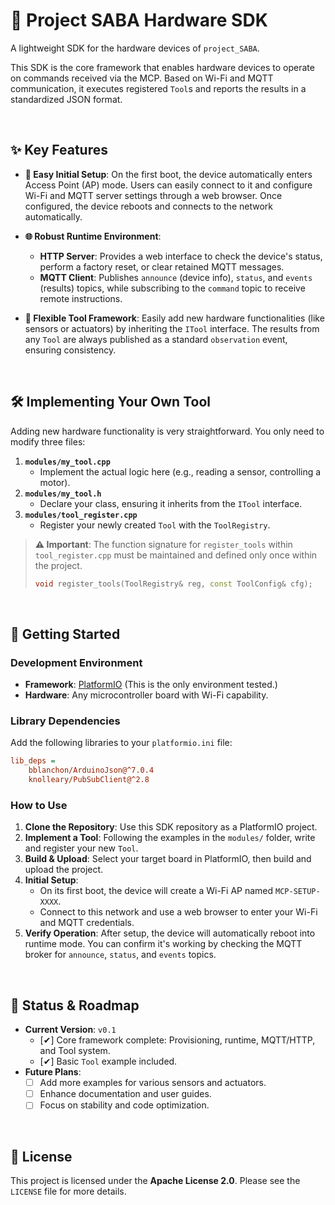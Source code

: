 
# 🦀 Project SABA Hardware SDK

A lightweight SDK for the hardware devices of `project_SABA`.

This SDK is the core framework that enables hardware devices to operate on commands received via the MCP. Based on Wi-Fi and MQTT communication, it executes registered `Tool`s and reports the results in a standardized JSON format.

<br>

## ✨ Key Features

* **🔌 Easy Initial Setup**: On the first boot, the device automatically enters Access Point (AP) mode. Users can easily connect to it and configure Wi-Fi and MQTT server settings through a web browser. Once configured, the device reboots and connects to the network automatically.

* **🌐 Robust Runtime Environment**:
    * **HTTP Server**: Provides a web interface to check the device's status, perform a factory reset, or clear retained MQTT messages.
    * **MQTT Client**: Publishes `announce` (device info), `status`, and `events` (results) topics, while subscribing to the `command` topic to receive remote instructions.

* **🔧 Flexible Tool Framework**: Easily add new hardware functionalities (like sensors or actuators) by inheriting the `ITool` interface. The results from any `Tool` are always published as a standard `observation` event, ensuring consistency.

<br>

## 🛠️ Implementing Your Own Tool

Adding new hardware functionality is very straightforward. You only need to modify three files:

1.  **`modules/my_tool.cpp`**
    * Implement the actual logic here (e.g., reading a sensor, controlling a motor).
2.  **`modules/my_tool.h`**
    * Declare your class, ensuring it inherits from the `ITool` interface.
3.  **`modules/tool_register.cpp`**
    * Register your newly created `Tool` with the `ToolRegistry`.

> **⚠️ Important**: The function signature for `register_tools` within `tool_register.cpp` must be maintained and defined only once within the project.
>
> ```cpp
> void register_tools(ToolRegistry& reg, const ToolConfig& cfg);
> ```

<br>

## 🚀 Getting Started

### **Development Environment**

* **Framework**: [PlatformIO](https://platformio.org/) (This is the only environment tested.)
* **Hardware**: Any microcontroller board with Wi-Fi capability.

### **Library Dependencies**

Add the following libraries to your `platformio.ini` file:

```ini
lib_deps =
    bblanchon/ArduinoJson@^7.0.4
    knolleary/PubSubClient@^2.8
````

### **How to Use**

1.  **Clone the Repository**: Use this SDK repository as a PlatformIO project.
2.  **Implement a Tool**: Following the examples in the `modules/` folder, write and register your new `Tool`.
3.  **Build & Upload**: Select your target board in PlatformIO, then build and upload the project.
4.  **Initial Setup**:
      * On its first boot, the device will create a Wi-Fi AP named `MCP-SETUP-XXXX`.
      * Connect to this network and use a web browser to enter your Wi-Fi and MQTT credentials.
5.  **Verify Operation**: After setup, the device will automatically reboot into runtime mode. You can confirm it's working by checking the MQTT broker for `announce`, `status`, and `events` topics.

<br>

## 📝 Status & Roadmap

  * **Current Version**: `v0.1`
      * [✔] Core framework complete: Provisioning, runtime, MQTT/HTTP, and Tool system.
      * [✔] Basic `Tool` example included.
  * **Future Plans**:
      * [ ] Add more examples for various sensors and actuators.
      * [ ] Enhance documentation and user guides.
      * [ ] Focus on stability and code optimization.

<br>

## 📜 License

This project is licensed under the **Apache License 2.0**. Please see the `LICENSE` file for more details.

```


